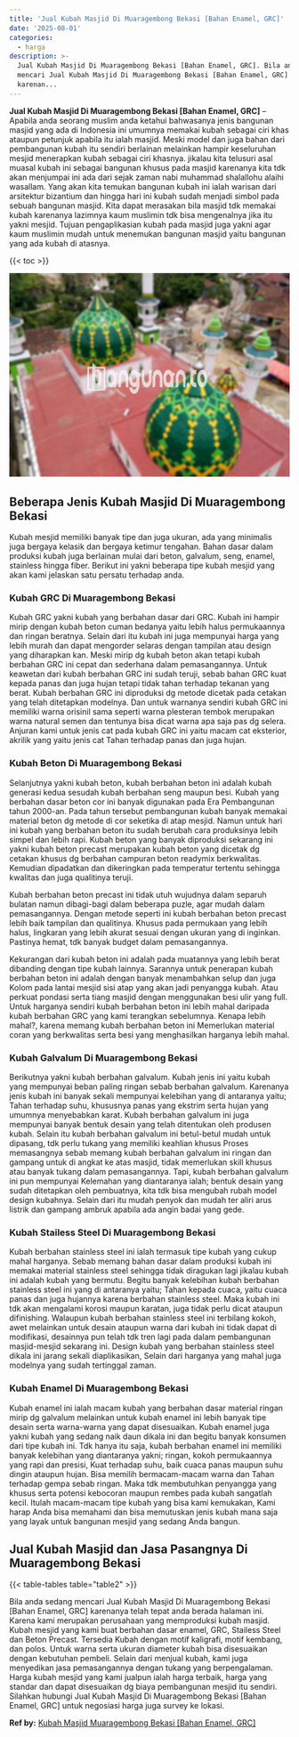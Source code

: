 ```yaml
---
title: 'Jual Kubah Masjid Di Muaragembong Bekasi [Bahan Enamel, GRC]'
date: '2025-08-01'
categories:
  - harga
description: >-
  Jual Kubah Masjid Di Muaragembong Bekasi [Bahan Enamel, GRC]. Bila anda sedang
  mencari Jual Kubah Masjid Di Muaragembong Bekasi [Bahan Enamel, GRC]
  karenan...
---
```


**Jual Kubah Masjid Di Muaragembong Bekasi \[Bahan Enamel, GRC\]** – Apabila anda seorang muslim anda ketahui bahwasanya jenis bangunan masjid yang ada di Indonesia ini umumnya memakai kubah sebagai ciri khas ataupun petunjuk apabila itu ialah masjid. Meski model dan juga bahan dari pembangunan kubah itu sendiri berlainan melainkan hampir keseluruhan mesjid menerapkan kubah sebagai ciri khasnya. jikalau kita telusuri asal muasal kubah ini sebagai bangunan khusus pada masjid karenanya kita tdk akan menjumpai ini ada dari sejak zaman nabi muhammad shalallohu alaihi wasallam. Yang akan kita temukan bangunan kubah ini ialah warisan dari arsitektur bizantium dan hingga hari ini kubah sudah menjadi simbol pada sebuah bangunan masjid. Kita dapat merasakan bila masjid tdk memakai kubah karenanya lazimnya kaum muslimin tdk bisa mengenalnya jika itu yakni mesjid. Tujuan pengaplikasian kubah pada masjid juga yakni agar kaum muslimin mudah untuk menemukan bangunan masjid yaitu bangunan yang ada kubah di atasnya.

{{< toc >}}

![Jual Kubah Masjid Di Muaragembong Bekasi [Bahan Enamel, GRC]](/images/jual-kubah-masjid-28.png)

## Beberapa Jenis Kubah Masjid Di Muaragembong Bekasi

Kubah mesjid memiliki banyak tipe dan juga ukuran, ada yang minimalis juga bergaya kelasik dan bergaya ketimur tengahan. Bahan dasar dalam produksi kubah juga berlainan mulai dari beton, galvalum, seng, enamel, stainless hingga fiber. Berikut ini yakni beberapa tipe kubah mesjid yang akan kami jelaskan satu persatu terhadap anda.

### Kubah GRC Di Muaragembong Bekasi

Kubah GRC yakni kubah yang berbahan dasar dari GRC. Kubah ini hampir mirip dengan kubah beton cuman bedanya yaitu lebih halus permukaannya dan ringan beratnya. Selain dari itu kubah ini juga mempunyai harga yang lebih murah dan dapat mengorder selaras dengan tampilan atau design yang diharapkan kan. Meski mirip dg kubah beton akan tetapi kubah berbahan GRC ini cepat dan sederhana dalam pemasangannya. Untuk keawetan dari kubah berbahan GRC ini sudah teruji, sebab bahan GRC kuat kepada panas dan juga hujan tetapi tidak tahan terhadap tekanan yang berat. Kubah berbahan GRC ini diproduksi dg metode dicetak pada cetakan yang telah ditetapkan modelnya. Dan untuk warnanya sendiri kubah GRC ini memiliki warna orisinil sama seperti warna plesteran tembok merupakan warna natural semen dan tentunya bisa dicat warna apa saja pas dg selera. Anjuran kami untuk jenis cat pada kubah GRC ini yaitu macam cat eksterior, akrilik yang yaitu jenis cat Tahan terhadap panas dan juga hujan.

### Kubah Beton Di Muaragembong Bekasi

Selanjutnya yakni kubah beton, kubah berbahan beton ini adalah kubah generasi kedua sesudah kubah berbahan seng maupun besi. Kubah yang berbahan dasar beton cor ini banyak digunakan pada Era Pembangunan tahun 2000-an. Pada tahun tersebut pembangunan kubah banyak memakai material beton dg metode di cor seketika di atap mesjid. Namun untuk hari ini kubah yang berbahan beton itu sudah berubah cara produksinya lebih simpel dan lebih rapi. Kubah beton yang banyak diproduksi sekarang ini yakni kubah beton precast merupakan kubah beton yang dicetak dg cetakan khusus dg berbahan campuran beton readymix berkwalitas. Kemudian dipadatkan dan dikeringkan pada temperatur tertentu sehingga kwalitas dan juga qualitinya teruji.

Kubah berbahan beton precast ini tidak utuh wujudnya dalam separuh bulatan namun dibagi-bagi dalam beberapa puzle, agar mudah dalam pemasangannya. Dengan metode seperti ini kubah berbahan beton precast lebih baik tampilan dan qualitinya. Khusus pada permukaan yang lebih halus, lingkaran yang lebih akurat sesuai dengan ukuran yang di inginkan. Pastinya hemat, tdk banyak budget dalam pemasangannya.

Kekurangan dari kubah beton ini adalah pada muatannya yang lebih berat dibanding dengan tipe kubah lainnya. Sarannya untuk penerapan kubah berbahan beton ini adalah dengan banyak menambahkan selup dan juga Kolom pada lantai mesjid sisi atap yang akan jadi penyangga kubah. Atau perkuat pondasi serta tiang masjid dengan menggunakan besi ulir yang full. Untuk harganya sendiri kubah berbahan beton ini lebih mahal daripada kubah berbahan GRC yang kami terangkan sebelumnya. Kenapa lebih mahal?, karena memang kubah berbahan beton ini Memerlukan material coran yang berkwalitas serta besi yang menghasilkan harganya lebih mahal.

### Kubah Galvalum Di Muaragembong Bekasi

Berikutnya yakni kubah berbahan galvalum. Kubah jenis ini yaitu kubah yang mempunyai beban paling ringan sebab berbahan galvalum. Karenanya jenis kubah ini banyak sekali mempunyai kelebihan yang di antaranya yaitu; Tahan terhadap suhu, khususnya panas yang ekstrim serta hujan yang umumnya menyebabkan karat. Kubah berbahan galvalum ini juga mempunyai banyak bentuk desain yang telah ditentukan oleh produsen kubah. Selain itu kubah berbahan galvalum ini betul-betul mudah untuk dipasang, tdk perlu tukang yang memiliki keahlian khusus Proses memasangnya sebab memang kubah berbahan galvalum ini ringan dan gampang untuk di angkat ke atas masjid, tidak memerlukan skill khusus atau banyak tukang dalam pemasangannya. Tapi, kubah berbahan galvalum ini pun mempunyai Kelemahan yang diantaranya ialah; bentuk desain yang sudah ditetapkan oleh pembuatnya, kita tdk bisa mengubah rubah model design kubahnya. Selain dari itu mudah penyok dan mudah ter aliri arus listrik dan gampang ambruk apabila ada angin badai yang gede.

### Kubah Stailess Steel Di Muaragembong Bekasi

Kubah berbahan stainless steel ini ialah termasuk tipe kubah yang cukup mahal harganya. Sebab memang bahan dasar dalam produksi kubah ini memakai material stainless steel sehingga tidak diragukan lagi jikalau kubah ini adalah kubah yang bermutu. Begitu banyak kelebihan kubah berbahan stainless steel ini yang di antaranya yaitu; Tahan kepada cuaca, yaitu cuaca panas dan juga hujannya karena berbahan stainless steel. Maka kubah ini tdk akan mengalami korosi maupun karatan, juga tidak perlu dicat ataupun difinishing. Walaupun kubah berbahan stainless steel ini terbilang kokoh, awet melainkan untuk desain ataupun warna dari kubah ini tidak dapat di modifikasi, desainnya pun telah tdk tren lagi pada dalam pembangunan masjid-mesjid sekarang ini. Design kubah yang berbahan stainless steel dikala ini jarang sekali diaplikasikan, Selain dari harganya yang mahal juga modelnya yang sudah tertinggal zaman.

### Kubah Enamel Di Muaragembong Bekasi

Kubah enamel ini ialah macam kubah yang berbahan dasar material ringan mirip dg galvalum melainkan untuk kubah enamel ini lebih banyak tipe desain serta warna-warna yang dapat disesuaikan. Kubah enamel juga yakni kubah yang sedang naik daun dikala ini dan begitu banyak konsumen dari tipe kubah ini. Tdk hanya itu saja, kubah berbahan enamel ini memiliki banyak kelebihan yang diantaranya yakni; ringan, kokoh permukaannya yang rapi dan presisi, Kuat terhadap suhu, baik cuaca panas maupun suhu dingin ataupun hujan. Bisa memilih bermacam-macam warna dan Tahan terhadap gempa sebab ringan. Maka tdk membutuhkan penyangga yang khusus serta potensi kebocoran maupun rembes pada kubah sangatlah kecil. Itulah macam-macam tipe kubah yang bisa kami kemukakan, Kami harap Anda bisa memahami dan bisa memutuskan jenis kubah mana saja yang layak untuk bangunan mesjid yang sedang Anda bangun.

## Jual Kubah Masjid dan Jasa Pasangnya Di Muaragembong Bekasi

{{< table-tables table="table2" >}}

Bila anda sedang mencari Jual Kubah Masjid Di Muaragembong Bekasi \[Bahan Enamel, GRC\] karenanya telah tepat anda berada halaman ini. Karena kami merupakan perusahaan yang memproduksi kubah masjid. Kubah mesjid yang kami buat berbahan dasar enamel, GRC, Stailess Steel dan Beton Precast. Tersedia Kubah dengan motif kaligrafi, motif kembang, dan polos. Untuk warna serta ukuran diameter kubah bisa disesuaikan dengan kebutuhan pembeli. Selain dari menjual kubah, kami juga menyedikan jasa pemasangannya dengan tukang yang berpengalaman. Harga kubah mesjid yang kami jualpun ialah harga terbaik, harga yang standar dan dapat disesuaikan dg biaya pembangunan mesjid itu sendiri. Silahkan hubungi Jual Kubah Masjid Di Muaragembong Bekasi \[Bahan Enamel, GRC\] untuk negosiasi harga juga survey ke lokasi.

**Ref by:** [Kubah Masjid Muaragembong Bekasi [Bahan Enamel, GRC]](https://id.wikipedia.org/wiki/Kubah)
